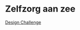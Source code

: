 # Zelfzorg aan zee

[Design Challenge](https://github.com/fdnd-agency/zelfzorgaanzee/wiki/Design-Challenge)
